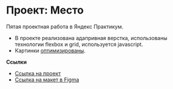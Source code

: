 # Проект: Место

Пятая проектная работа в Яндекс Практикум.

* В проекте реализована адапривная верстка, использованы технологии flexbox и grid, используется javascript.
* Картинки [оптимизированы](https://tinypng.com/).

**Ссылки**
* [Ссылка на проект](https://dyakovlevich.github.io/mesto/)
* [Ссылка на макет в Figma](https://www.figma.com/file/2cn9N9jSkmxD84oJik7xL7/JavaScript.-Sprint-4?node-id=0%3A1)